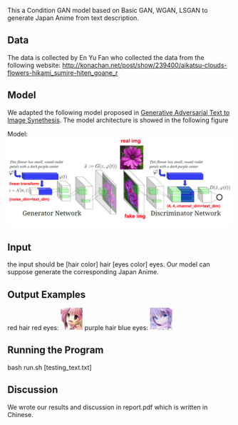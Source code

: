 This a Condition GAN model based on Basic GAN, WGAN, LSGAN to generate Japan Anime from text description.

## Data ##
The data is collected by En Yu Fan who collected the data from the following website:
http://konachan.net/post/show/239400/aikatsu-clouds-flowers-hikami_sumire-hiten_goane_r

## Model ##
We adapted the following model proposed in [Generative Adversarial Text to Image Synethesis](https://arxiv.org/pdf/1605.05396.pdf). The model architecture is showed in the following figure

Model:
![alt text](model.png)

## Input ##
the input should be [hair color] hair [eyes color] eyes. Our model can suppose generate the corresponding Japan Anime.

## Output Examples ##
red hair red eyes:
<img src="rhre.png" width="50" height="50" />
purple hair blue eyes:
<img src="phbe.png" width="50" height="50" />

## Running the Program ##
bash run.sh [testing_text.txt]

## Discussion ##
We wrote our results and discussion in report.pdf which is written in Chinese.


